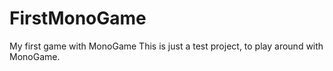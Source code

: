 # FirstMonoGame
 My first game with MonoGame
 This is just a test project, to play around with MonoGame.